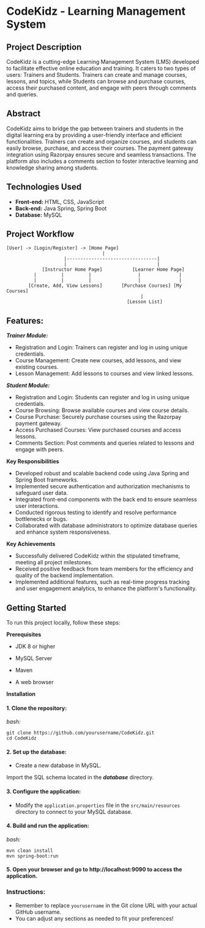 # CodeKidz - Learning Management System

## Project Description
CodeKidz is a cutting-edge Learning Management System (LMS) developed to facilitate effective online education and training. It caters to two types of users: Trainers and Students. Trainers can create and manage courses, lessons, and topics, while Students can browse and purchase courses, access their purchased content, and engage with peers through comments and queries.

## Abstract
CodeKidz aims to bridge the gap between trainers and students in the digital learning era by providing a user-friendly interface and efficient functionalities. Trainers can create and organize courses, and students can easily browse, purchase, and access their courses. The payment gateway integration using Razorpay ensures secure and seamless transactions. The platform also includes a comments section to foster interactive learning and knowledge sharing among students.

## Technologies Used
- **Front-end:** HTML, CSS, JavaScript
- **Back-end:** Java Spring, Spring Boot
- **Database:** MySQL

## Project Workflow
```plaintext
[User] -> [Login/Register] -> [Home Page]
                                   |
                     |---------------------------------|
                     |                                 |
             [Instructor Home Page]           [Learner Home Page]
          |         |         |                 |              |
          |         |         |                 |              |
        [Create, Add, View Lessons]       [Purchase Courses] [My Courses]
                                                 |
                                            [Lesson List]

```
## Features:

***Trainer Module:***

- Registration and Login: Trainers can register and log in using unique credentials.
- Course Management: Create new courses, add lessons, and view existing courses.
- Lesson Management: Add lessons to courses and view linked lessons.

***Student Module:***

- Registration and Login: Students can register and log in using unique credentials.
- Course Browsing: Browse available courses and view course details.
- Course Purchase: Securely purchase courses using the Razorpay payment gateway.
- Access Purchased Courses: View purchased courses and access lessons.
- Comments Section: Post comments and queries related to lessons and engage with peers.

**Key Responsibilities**

- Developed robust and scalable backend code using Java Spring and Spring Boot frameworks.
- Implemented secure authentication and authorization mechanisms to safeguard user data.
- Integrated front-end components with the back end to ensure seamless user interactions.
- Conducted rigorous testing to identify and resolve performance bottlenecks or bugs.
- Collaborated with database administrators to optimize database queries and enhance system responsiveness.

**Key Achievements**

- Successfully delivered CodeKidz within the stipulated timeframe, meeting all project milestones.
- Received positive feedback from team members for the efficiency and quality of the backend implementation.
- Implemented additional features, such as real-time progress tracking and user engagement analytics, to enhance the platform's functionality.

## Getting Started
To run this project locally, follow these steps:

**Prerequisites**

- JDK 8 or higher

- MySQL Server

- Maven

- A web browser

**Installation**

#### 1. Clone the repository:

*bash:* 
```
git clone https://github.com/yourusername/CodeKidz.git
cd CodeKidz
```

#### 2. Set up the database:

- Create a new database in MySQL.

Import the SQL schema located in the ***database*** directory.

#### 3. Configure the application:

- Modify the `application.properties` file in the `src/main/resources` directory to connect to your MySQL database.

#### 4. Build and run the application:

*bash:* 
```
mvn clean install
mvn spring-boot:run
```

#### 5. Open your browser and go to http://localhost:9090 to access the application.
 

### Instructions:
- Remember to replace `yourusername` in the Git clone URL with your actual GitHub username.
- You can adjust any sections as needed to fit your preferences!


